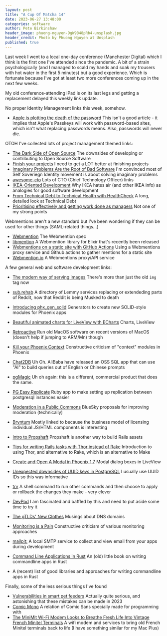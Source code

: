 ```yaml
---
layout: post
title: "A Cup Of Matcha 14"
date: 2023-06-27 13:48:00
categories: software
author: Pete Birkinshaw
header_image: phuong-nguyen-DgW9B48pRb4-unsplash.jpg
header_credit: Photo by Phuong Nguyen at Unsplash
published: true
---
```


Last week I went to a local one-day conference (Manchester Digital) which I think is the first one I've attended since
the pandemic. A bit of a strain psychologically (and I managed to scald my hands and soak my trousers with hot water in the first 5 minutes)
but a good experience. Which is fortunate because I've got at least two more conferences coming up in the next few weeks. 

My old conference-attending iPad is on its last legs and getting a replacement delayed this weekly link update.

No proper Identity Management links this week, somehow.

* [Apple is plotting the death of the password](https://qz.com/apple-killing-the-password-ios-macos-1850561638) This isn't a good article - it implies that Apple's Passkeys will work with password-based sites, which isn't what replacing passwords means. Also, passwords will never die.

OTOH I've collected lots of project management themed links:

* [The Dark Side of Open Source](https://redd.one/blog/the-dark-side-of-open-source) The downsides of developing or contributing to Open Source Software
* [Finish your projects](https://github.com/readme/guides/finish-your-projects) I need to get a LOT better at finishing projects
* [Imaginary Problems Are the Root of Bad Software](https://cerebralab.com/Imaginary_Problems_Are_the_Root_of_Bad_Software) I'm convinced most of Self Soveriegn Identity movement is about solving imaginary problems
* [awesome-cto](https://github.com/kuchin/awesome-cto) Lots of CTO (Chief Technology Officer) links
* [IKEA-Oriented Development](https://taylor.town/ikea-oriented-development) Why IKEA hates air (and other IKEA info) as analogies for good software development
* [From Technical Debt to Technical Health with HealthCheck](https://mikaelvesavuori.medium.com/from-technical-debt-to-technical-health-with-healthcheck-3e7fdc132f58) A long, detailed look at Technical Debt
* [Prioritising effectively and getting work done as managers](https://softwareleads.substack.com/p/prioritising-effectively-and-getting) Not one of my strong points

Webmentions aren't a new standard but I've been wondering if they can be used for other things (SAML-related things...)

* [Webmention](https://www.w3.org/TR/webmention/) The Webmention spec
* [libmention](https://github.com/silbermm/libmention) A Webmention library for Elixir that's recently been released
* [Webmentions on a static site with GitHub Actions](https://sebastiandedeyne.com/webmentions-on-a-static-site-with-github-actions/) Using a Webmentions proxy service and Github actions to gather mentions for a static site
* [Webmention.io](https://webmention.io) A Webmentions proxy/API service

A few general web and software development links:

* [The modern way of serving images](https://kurtextrem.de/posts/modern-way-of-img) There's more than just the old `img` tag now
* [sub.rehab](https://sub.rehab/) A directory of Lemmy services replacing or extendeding parts of Reddit, now that Reddit is being Musked to death
* [Introducing phx_gen_solid](https://remote.com/blog/introducing-phx_gen_solid) Generators to create new SOLID-style modules for Phoenix apps
* [Beautiful animated charts for LiveView with ECharts](https://www.richardtaylor.dev/articles/beautiful-animated-charts-for-liveview-with-echarts) Charts, LiveView
* [Retroactive](https://github.com/cormiertyshawn895/Retroactive) Run old MacOS software on recent versions of MacOS (doesn't help if jumping to ARM/Mn) though
* [Kill your Phoenix Context](https://www.peterullrich.com/phoenix-contexts) Constructive criticism of "context" modules in Phoenix
* [Chat2DB](https://github.com/alibaba/Chat2DB) Uh Oh. AliBaba have released an OSS SQL app that can use "AI" to build queries out of English or Chinese prompts
* [pgMagic](https://pgmagic.app/) Uh oh again: this is a different, commercial product that does the same.
* [PG Easy Replicate](https://github.com/shayonj/pg_easy_replicate) Ruby app to make setting up replication between postgresql instances easier
* [Moderation in a Public Commons](https://blueskyweb.xyz/blog/6-23-2023-moderation-proposals) BlueSky proposals for improving moderation (technically)
* [Bryntum](https://bryntum.com/store/) Mostly linked to because the business model of licensing individual JS/HTML components is interesting
* [Intro to Propshaft](https://www.honeybadger.io/blog/propshaft-tutorial-migration/) Propshaft is another way to build Rails assets
* [Tips for writing Rails tasks with Thor instead of Rake](https://mattbrictson.com/blog/rails-tasks-with-thor) Introduction to using Thor, and alternative to Rake, which is an alternative to Make
* [Create and Open A Modal in Phoenix 1.7](https://blog.appsignal.com/2023/06/20/create-and-open-a-modal-in-phoenix-1-7.html) Modal dialog boxes in LiveView

* [Unexpected downsides of UUID keys in PostgreSQL](https://www.cybertec-postgresql.com/en/unexpected-downsides-of-uuid-keys-in-postgresql/) I usually use UUID IDs so this was informative
* [try](https://github.com/binpash/try) A shell command to run other commands and then choose to apply or rollback the changes they make - very clever
* [DevPod](https://devpod.sh/) I am fascinated and baffled by this and need to put aside some time to try it
* [The gTLDs' New Clothes](https://www.netmeister.org/blog/naked-domains.html) Musings about DNS domains
* [Monitoring is a Pain](https://matduggan.com/were-all-doing-metrics-wrong/) Constructive criticism of various monitoring approaches 
* [mailpit:](https://github.com/axllent/mailpit) A local SMTP service to collect and view email from your apps during development
* [Command Line Applications in Rust](https://rust-cli.github.io/book/tutorial/errors.html) An (old) little book on writing commandline apps in Rust
* [](https://betterprogramming.pub/building-cli-apps-in-rust-what-you-should-consider-99cdcc67710c) A (recent) list of good libraries and approaches for writing commandline apps in Rust

Finally, some of the less serious things I've found

* [Vulnerabilities in smart pet feeders](https://securelist.com/smart-pet-feeder-vulnerabilities/110028/) Actually quite serious, and astonishing that these mistakes can be made in 2023
* [Comic Mono](https://dtinth.github.io/comic-mono-font/) A relation of Comic Sans specially made for programming with
* [The MiniMit Wi-Fi Modem Looks to Breathe Fresh Life Into Vintage French Minitel Terminals](https://www.hackster.io/news/the-minimit-wi-fi-modem-looks-to-breathe-fresh-life-into-vintage-french-minitel-terminals-7754f300e9f7) A wifi modem and services to bring old French Minitel terminals back to life (I have something similar for my Mac Plus)
